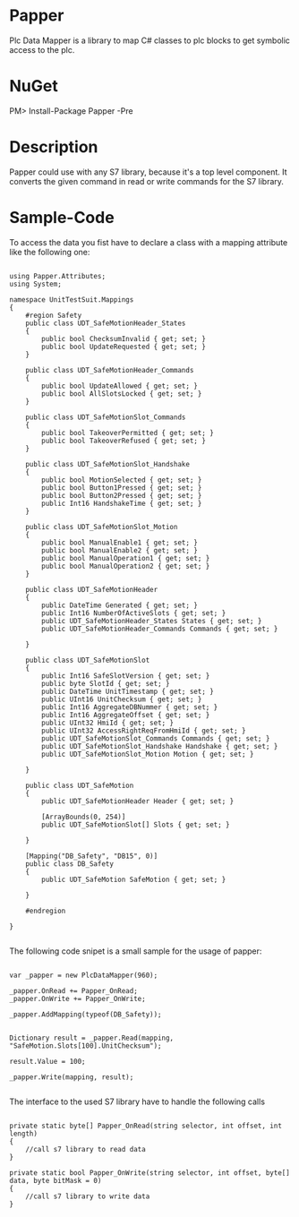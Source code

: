 # Papper
Plc Data Mapper is a library to map C# classes to plc blocks to get symbolic access to the plc.

NuGet
=====
PM>  Install-Package Papper -Pre

Description
==============================
Papper could use with any S7 library, because it's a top level component. It converts the given command in read or write commands for the S7 library.


Sample-Code
==============================

To access the data you fist have to declare a class with a mapping attribute like the following one:
<pre><code>
using Papper.Attributes;
using System;

namespace UnitTestSuit.Mappings
{
    #region Safety
    public class UDT_SafeMotionHeader_States
    {
        public bool ChecksumInvalid { get; set; }
        public bool UpdateRequested { get; set; }
    }

    public class UDT_SafeMotionHeader_Commands
    {
        public bool UpdateAllowed { get; set; }
        public bool AllSlotsLocked { get; set; }
    }

    public class UDT_SafeMotionSlot_Commands
    {
        public bool TakeoverPermitted { get; set; }
        public bool TakeoverRefused { get; set; }
    }

    public class UDT_SafeMotionSlot_Handshake
    {
        public bool MotionSelected { get; set; }
        public bool Button1Pressed { get; set; }
        public bool Button2Pressed { get; set; }
        public Int16 HandshakeTime { get; set; }
    }

    public class UDT_SafeMotionSlot_Motion
    {
        public bool ManualEnable1 { get; set; }
        public bool ManualEnable2 { get; set; }
        public bool ManualOperation1 { get; set; }
        public bool ManualOperation2 { get; set; }
    }

    public class UDT_SafeMotionHeader
    {
        public DateTime Generated { get; set; }
        public Int16 NumberOfActiveSlots { get; set; }
        public UDT_SafeMotionHeader_States States { get; set; }
        public UDT_SafeMotionHeader_Commands Commands { get; set; }

    }

    public class UDT_SafeMotionSlot
    {
        public Int16 SafeSlotVersion { get; set; }
        public byte SlotId { get; set; }
        public DateTime UnitTimestamp { get; set; }
        public UInt16 UnitChecksum { get; set; }
        public Int16 AggregateDBNummer { get; set; }
        public Int16 AggregateOffset { get; set; }
        public UInt32 HmiId { get; set; }
        public UInt32 AccessRightReqFromHmiId { get; set; }
        public UDT_SafeMotionSlot_Commands Commands { get; set; }
        public UDT_SafeMotionSlot_Handshake Handshake { get; set; }
        public UDT_SafeMotionSlot_Motion Motion { get; set; }

    }

    public class UDT_SafeMotion
    {
        public UDT_SafeMotionHeader Header { get; set; }

        [ArrayBounds(0, 254)]
        public UDT_SafeMotionSlot[] Slots { get; set; }

    }

    [Mapping("DB_Safety", "DB15", 0)]
    public class DB_Safety
    {
        public UDT_SafeMotion SafeMotion { get; set; }

    }

    #endregion

}

</code></pre>


The following code snipet is a small sample for the usage of papper:
<pre><code>
var _papper = new PlcDataMapper(960);

_papper.OnRead += Papper_OnRead;
_papper.OnWrite += Papper_OnWrite;

_papper.AddMapping(typeof(DB_Safety));


Dictionary<string,object> result = _papper.Read(mapping, "SafeMotion.Slots[100].UnitChecksum");

result.Value = 100;

_papper.Write(mapping, result);

</code></pre>


The interface to the used S7 library have to handle the following calls
<pre><code>
private static byte[] Papper_OnRead(string selector, int offset, int length)
{
    //call s7 library to read data
}

private static bool Papper_OnWrite(string selector, int offset, byte[] data, byte bitMask = 0)
{
    //call s7 library to write data
}
</code></pre>